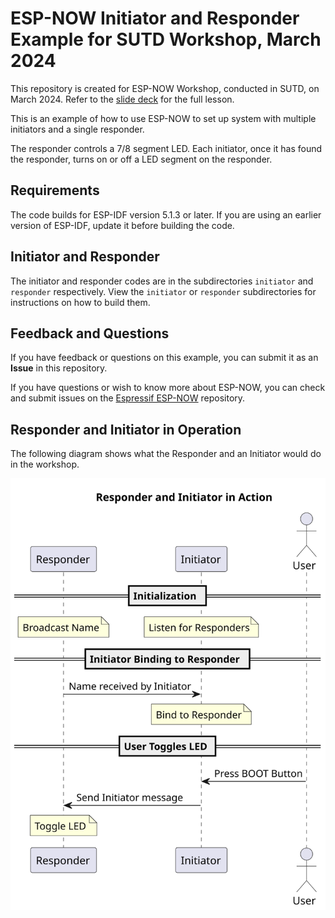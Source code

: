 # ESP-NOW Initiator and Responder Example for SUTD Workshop, March 2024

This repository is created for ESP-NOW Workshop, conducted in SUTD, on March 2024. Refer to the [slide deck](https://www.canva.com/design/DAF-zsBoE1A/o0TN6wc4VGTCOcZOuCbOWw/view?utm_content=DAF-zsBoE1A&utm_campaign=designshare&utm_medium=link&utm_source=editor) for the full lesson.

This is an example of how to use ESP-NOW to set up system with multiple initiators and a single responder.

The responder controls a 7/8 segment LED. Each initiator, once it has found the responder, turns on or off a LED segment on the responder.

## Requirements

The code builds for ESP-IDF version 5.1.3 or later. If you are using an earlier version of ESP-IDF, update it before building the code.

## Initiator and Responder

The initiator and responder codes are in the subdirectories `initiator` and `responder` respectively. View the `initiator` or `responder` subdirectories for instructions on how to build them.

## Feedback and Questions

If you have feedback or questions on this example, you can submit it as an **Issue** in this repository.

If you have questions or wish to know more about ESP-NOW, you can check and submit issues on the [Espressif ESP-NOW](https://github.com/espressif/esp-now) repository.

## Responder and Initiator in Operation

The following diagram shows what the Responder and an Initiator would do in the workshop.

![Responder and an Initiator in action](/doc/sutd_workshop_espnow.svg "Responder and an Initiator in action")
